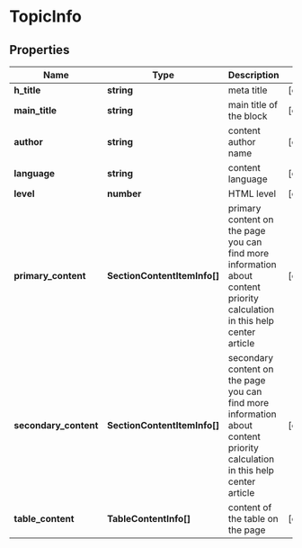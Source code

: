 # TopicInfo

## Properties

| Name | Type | Description | Notes |
|------------ | ------------- | ------------- | -------------|
**h_title** | **string** | meta title |[optional]|
**main_title** | **string** | main title of the block |[optional]|
**author** | **string** | content author name |[optional]|
**language** | **string** | content language |[optional]|
**level** | **number** | HTML level |[optional]|
**primary_content** | **SectionContentItemInfo[]** | primary content on the page<br>you can find more information about content priority calculation in this help center article |[optional]|
**secondary_content** | **SectionContentItemInfo[]** | secondary content on the page<br>you can find more information about content priority calculation in this help center article |[optional]|
**table_content** | **TableContentInfo[]** | content of the table on the page |[optional]|